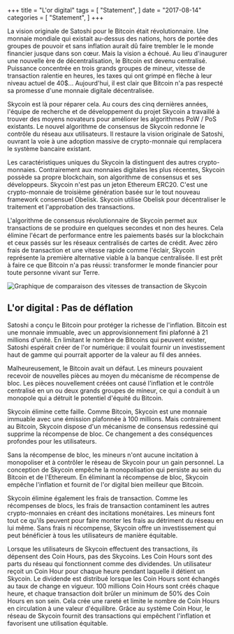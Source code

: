 +++
title = "L'or digital"
tags = [
    "Statement",
]
date = "2017-08-14"
categories = [
    "Statement",
]
+++

La vision originale de Satoshi pour le Bitcoin était révolutionnaire. Une monnaie mondiale qui existait au-dessus des nations,
hors de portée des groupes de pouvoir et sans inflation aurait dû faire trembler le
le monde financier jusque dans son cœur. Mais la vision a échoué. Au lieu d'inaugurer une nouvelle ère de
décentralisation, le Bitcoin est devenu centralisé. Puissance concentrée en trois grands
groupes de mineur, vitesse de transaction ralentie en heures, les taxes qui ont grimpé en flèche à leur niveau actuel de 40$...
Aujourd'hui, il est clair que Bitcoin n'a pas respecté sa promesse d'une monnaie digitale décentralisée.

Skycoin est là pour réparer cela. Au cours des cinq dernières années, l'équipe de recherche et de développement du projet Skycoin a travaillé 
à trouver des moyens novateurs pour améliorer les algorithmes PoW / PoS existants.
Le nouvel algorithme de consensus de Skycoin redonne le contrôle du réseau aux utilisateurs. Il restaure la vision originale de Satoshi, ouvrant la voie à une adoption massive de crypto-monnaie qui remplacera le système bancaire existant.

Les caractéristiques uniques du Skycoin la distinguent des autres crypto-monnaies. Contrairement aux monnaies digitales les plus récentes, 
Skycoin possède sa propre blockchain, son algorithme de consensus et ses développeurs. Skycoin n'est pas un jeton Ethereum ERC20. 
C'est une crypto-monnaie de troisième génération basée sur le tout nouveau framework consensuel Obelisk.
Skycoin utilise Obelisk pour décentraliser le traitement et l'approbation des transactions.

L'algorithme de consensus révolutionnaire de Skycoin permet aux transactions de se produire en quelques secondes et non des heures.
Cela élimine l'écart de performance entre les paiements basés sur la blockchain et ceux passés sur les réseaux centralisés de cartes de crédit.
Avec zéro frais de transaction et une vitesse rapide comme l'éclair, Skycoin représente la
première alternative viable à la banque centralisée. Il est prêt à faire ce que Bitcoin n'a pas réussi:
transformer le monde financier pour toute personne vivant sur Terre.

![Graphique de comparaison des vitesses de transaction de Skycoin](https://i.imgur.com/i0KNIIr.jpg)

## L'or digital : Pas de déflation

Satoshi a conçu le Bitcoin pour protéger la richesse de l'inflation. Bitcoin est une monnaie immuable,
avec un approvisionnement fini plafonné à 21 millions d'unité. En limitant le nombre de Bitcoins qui peuvent exister,
Satoshi espérait créer de l'or numérique: il voulait fournir un investissement haut de gamme qui pourrait
apporter de la valeur au fil des années.

Malheureusement, le Bitcoin avait un défaut. Les mineurs pouvaient recevoir de nouvelles pièces au moyen du mécanisme de
récompense de bloc. Les pièces nouvellement créées ont causé l'inflation et le contrôle centralisé en un ou
deux grands groupes de mineur, ce qui a conduit à un monopole qui a détruit le potentiel d'équité du Bitcoin.

Skycoin élimine cette faille. Comme Bitcoin, Skycoin est une monnaie immuable avec une émission plafonnée à 100 millions. 
Mais contrairement au Bitcoin, Skycoin dispose d'un mécanisme de consensus redessiné qui supprime la récompense de bloc. 
Ce changement a des conséquences profondes pour les utilisateurs.

Sans la récompense de bloc, les mineurs n'ont aucune incitation à monopoliser et à contrôler le réseau de Skycoin pour un gain personnel. 
La conception de Skycoin empêche la monopolisation qui persiste au sein du Bitcoin et de l'Ethereum. 
En éliminant la récompense de bloc, Skycoin empêche l'inflation et fournit de l'or digital bien meilleur que Bitcoin.

Skycoin élimine également les frais de transaction. Comme les récompenses de blocs, les frais de transaction contaminent les autres
crypto-monnaies en créant des incitations monétaires. Les mineurs font tout ce qu'ils peuvent pour faire monter les frais au détriment du réseau en lui même.
Sans frais ni récompense, Skycoin offre un investissement qui peut bénéficier à tous les utilisateurs de manière équitable.

Lorsque les utilisateurs de Skycoin effectuent des transactions, ils dépensent des Coin Hours, pas des Skycoins. 
Les Coin Hours sont des parts du réseau qui fonctionnent comme des dividendes. Un utilisateur reçoit un Coin Hour pour chaque heure 
pendant laquelle il détient un Skycoin. Le dividende est distribué lorsque les Coin Hours sont échangés au taux de change en vigueur.
100 millions Coin Hours sont créés chaque heure, et chaque transaction doit brûler un minimum de
50% des Coin Hours en son sein. Cela crée une rareté et limite le nombre de Coin Hours en circulation à une valeur d'équilibre. 
Grâce au système Coin Hour, le réseau de Skycoin fournit des transactions qui empêchent l'inflation et favorisent une utilisation équitable.



